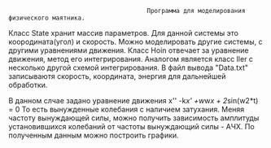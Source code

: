                                           Программа для моделирования физического маятника.

Класс State хранит массив параметров. Для данной системы это коородината(угол) и скорость. Можно моделировать другие системы, c другими уравнениями движения.
Класс Hoin отвечает за уравнение движения, метод его интегрирования.
Аналогом является класс Iler с несколько другой схемой интегрирования.
В файл вывода "Data.txt" записываютя скорость, координата, энергия для дальнейшей обработки.

В данном слчае задано уравнение движения x'' -k*x' +w*w*x + 2*sin(w2*t) = 0
То есть вынужденные колебания с наличием затухания. Меняя частоту вынуждающей силы, можно получить зависимость амплитуды установившихся колебаний от частоты вынуждающий силы - АЧХ.
По полученным данным можно построить графики.
